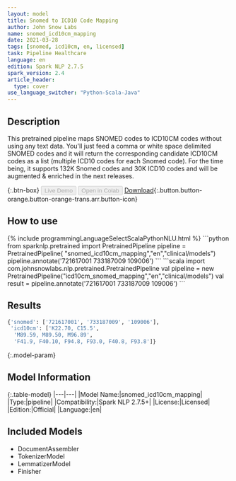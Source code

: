 ```yaml
---
layout: model
title: Snomed to ICD10 Code Mapping
author: John Snow Labs
name: snomed_icd10cm_mapping
date: 2021-03-28
tags: [snomed, icd10cm, en, licensed]
task: Pipeline Healthcare
language: en
edition: Spark NLP 2.7.5
spark_version: 2.4
article_header:
  type: cover
use_language_switcher: "Python-Scala-Java"
---
```


## Description

This pretrained pipeline maps SNOMED codes to ICD10CM codes without using any text data. You'll just feed a comma or white space delimited SNOMED codes and it will return the corresponding candidate ICD10CM codes as a list (multiple ICD10 codes for each Snomed code). For the time being, it supports 132K Snomed codes and 30K ICD10 codes and will be augmented & enriched in the next releases.

{:.btn-box}
<button class="button button-orange" disabled>Live Demo</button>
<button class="button button-orange" disabled>Open in Colab</button>
[Download](https://s3.amazonaws.com/auxdata.johnsnowlabs.com/clinical/models/snomed_icd10cm_mapping_en_2.7.5_2.4_1616927333092.zip){:.button.button-orange.button-orange-trans.arr.button-icon}

## How to use



<div class="tabs-box" markdown="1">
{% include programmingLanguageSelectScalaPythonNLU.html %}
```python
from sparknlp.pretrained import PretrainedPipeline 
pipeline = PretrainedPipeline( "snomed_icd10cm_mapping","en","clinical/models")
pipeline.annotate('721617001 733187009 109006')
```
```scala
import com.johnsnowlabs.nlp.pretrained.PretrainedPipeline
val pipeline = new PretrainedPipeline("icd10cm_snomed_mapping","en","clinical/models")
val result = pipeline.annotate('721617001 733187009 109006')
```
</div>

## Results

```bash
{'snomed': ['721617001', '733187009', '109006'],
 'icd10cm': ['K22.70, C15.5',
  'M89.59, M89.50, M96.89',
  'F41.9, F40.10, F94.8, F93.0, F40.8, F93.8']}
```

{:.model-param}
## Model Information

{:.table-model}
|---|---|
|Model Name:|snomed_icd10cm_mapping|
|Type:|pipeline|
|Compatibility:|Spark NLP 2.7.5+|
|License:|Licensed|
|Edition:|Official|
|Language:|en|

## Included Models

- DocumentAssembler
- TokenizerModel
- LemmatizerModel
- Finisher